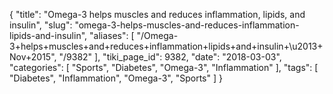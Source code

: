 {
    "title": "Omega-3 helps muscles and reduces inflammation, lipids, and insulin",
    "slug": "omega-3-helps-muscles-and-reduces-inflammation-lipids-and-insulin",
    "aliases": [
        "/Omega-3+helps+muscles+and+reduces+inflammation+lipids+and+insulin+\u2013+Nov+2015",
        "/9382"
    ],
    "tiki_page_id": 9382,
    "date": "2018-03-03",
    "categories": [
        "Sports",
        "Diabetes",
        "Omega-3",
        "Inflammation"
    ],
    "tags": [
        "Diabetes",
        "Inflammation",
        "Omega-3",
        "Sports"
    ]
}